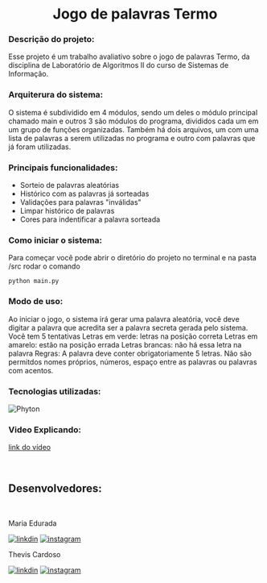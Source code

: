 <h1 align="center">
Jogo de palavras Termo </h1>

<h3>
Descrição do projeto:
</h3>

Esse projeto é um trabalho avaliativo sobre o jogo de palavras Termo, da disciplina de Laboratório de Algoritmos II do curso de Sistemas de Informação.

<h3>
Arquiterura do sistema:
</h3>

O sistema é subdividido em 4 módulos, sendo um deles o módulo principal chamado main e outros 3 são módulos do programa, divididos cada um em um grupo de funções organizadas.
Também há dois arquivos, um com uma lista de palavras a serem utilizadas no programa e outro com palavras que já foram utilizadas.

<h3>
Principais funcionalidades:
</h3>

- Sorteio de palavras aleatórias
- Histórico com as palavras já sorteadas
- Validações para palavras "inválidas"
- Limpar histórico de palavras
- Cores para indentificar a palavra sorteada

<h3>
  Como iniciar o sistema:
</h3>

Para começar você pode abrir o diretório do projeto no terminal e na pasta /src rodar o comando

```ssh
python main.py
```

<h3>
    Modo de uso:
</h3>

Ao iniciar o jogo, o sistema irá gerar uma palavra aleatória, você deve digitar a palavra que acredita ser a palavra secreta gerada pelo sistema.
Você tem 5 tentativas
Letras em verde: letras na posição correta
Letras em amarelo: estão na posição errada
Letras brancas: não há essa letra na palavra
Regras:
A palavra deve conter obrigatoriamente 5 letras.
Não são permitdos nomes próprios, números, espaço entre as palavras ou palavras com acentos.

<h3>
    Tecnologias utilizadas:
</h3>

<img src="https://img.shields.io/badge/Python-14354C?style=for-the-badge&logo=python&logoColor=white" alt="Phyton">

<h3>
     Video Explicando:
</h3>

[link do vídeo][1]

[1]: https://www.bing.com

<br>
<h2>
     Desenvolvedores:
</h2>
<br>

Maria Edurada

[![linkdin](https://img.shields.io/badge/LinkedIn-0077B5?style=for-the-badge&logo=linkedin&logoColor=white)](https://www.linkedin.com/in/maria-eduarda-mello-a218b4268/)
[![instagram](https://img.shields.io/badge/Instagram-E4405F?style=for-the-badge&logo=instagram&logoColor=white)](https://www.instagram.com/eduardamello___/?utm_source=ig_web_button_share_sheet&igshid=OGQ5ZDc2ODk2ZA==)

Thevis Cardoso

[![linkdin](https://img.shields.io/badge/LinkedIn-0077B5?style=for-the-badge&logo=linkedin&logoColor=white)](https://www.linkedin.com/in/thevis-cardoso)
[![instagram](https://img.shields.io/badge/Instagram-E4405F?style=for-the-badge&logo=instagram&logoColor=white)](https://www.instagram.com/cardoso_ts07/?utm_source=ig_web_button_share_sheet&igshid=OGQ5ZDc2ODk2ZA==)
